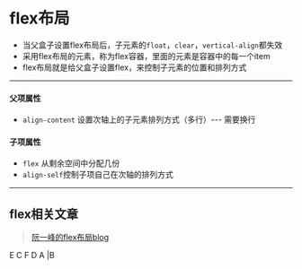 # flex布局

- 当父盒子设置flex布局后，子元素的`float`，`clear`，`vertical-align`都失效
- 采用flex布局的元素，称为flex容器，里面的元素是容器中的每一个item
- flex布局就是给父盒子设置flex，来控制子元素的位置和排列方式
---
#### 父项属性

- `align-content` 设置次轴上的子元素排列方式（多行）--- 需要换行

#### 子项属性

- `flex` 从剩余空间中分配几份
- `align-self`控制子项自己在次轴的排列方式

---
## flex相关文章
> [阮一峰的flex布局blog](http://www.ruanyifeng.com/blog/2015/07/flex-grammar.html)

E C F D A |B